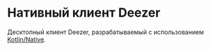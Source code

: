 # Нативный клиент Deezer

Десктопный клиент Deezer, разрабатываемый с использованием [Kotlin/Native](https://kotlinlang.org/docs/native-overview.html).
